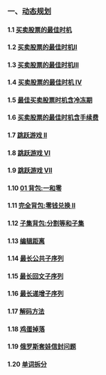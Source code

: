 ### 一、[动态规划](https://github.com/learning17/leetcode/tree/master/dynamic-programming)
#### 1.1 [买卖股票的最佳时机](https://github.com/learning17/leetcode/blob/master/dynamic-programming/maxProfit.go)
#### 1.2 [买卖股票的最佳时机II](https://github.com/learning17/leetcode/blob/master/dynamic-programming/maxProfit_2.go)
#### 1.3 [买卖股票的最佳时机III](https://github.com/learning17/leetcode/blob/master/dynamic-programming/maxProfit_3.go)
#### 1.4 [买卖股票的最佳时机 IV](https://github.com/learning17/leetcode/blob/master/dynamic-programming/maxProfit_4.go)
#### 1.5 [最佳买卖股票时机含冷冻期](https://github.com/learning17/leetcode/blob/master/dynamic-programming/maxProfit_5.go)
#### 1.6 [买卖股票的最佳时机含手续费](https://github.com/learning17/leetcode/blob/master/dynamic-programming/maxProfit_6.go)
#### 1.7 [跳跃游戏 II](https://github.com/learning17/leetcode/blob/master/dynamic-programming/jump.go)
#### 1.8 [跳跃游戏 VI](https://github.com/learning17/leetcode/blob/master/dynamic-programming/maxResult.go)
#### 1.9 [跳跃游戏 VII](https://github.com/learning17/leetcode/blob/master/dynamic-programming/canReach.go)
#### 1.10 [01 背包:一和零](https://leetcode-cn.com/problems/ones-and-zeroes/)
#### 1.11 [完全背包:零钱兑换 II](https://github.com/learning17/leetcode/blob/master/dynamic-programming/change.go)
#### 1.12 [子集背包:分割等和子集](https://github.com/learning17/leetcode/blob/master/dynamic-programming/canPartition.go)
#### 1.13 [编辑距离](https://github.com/learning17/leetcode/blob/master/dynamic-programming/minDistance.go)

#### 1.14 [最长公共子序列](https://github.com/learning17/leetcode/blob/master/dynamic-programming/longestCommonSubsequence.go)
#### 1.15 [最长回文子序列](https://github.com/learning17/leetcode/blob/master/dynamic-programming/longestPalindromeSubseq.go)
#### 1.16 [最长递增子序列](https://github.com/learning17/leetcode/blob/master/dynamic-programming/lengthOfLIS.go)
#### 1.17 [解码方法](https://github.com/learning17/leetcode/blob/master/dynamic-programming/numDecodings.go)
#### 1.18 [鸡蛋掉落](https://github.com/learning17/leetcode/blob/master/dynamic-programming/superEggDrop.go)
#### 1.19 [俄罗斯套娃信封问题](https://github.com/learning17/leetcode/blob/master/dynamic-programming/maxEnvelopes.go)
#### 1.20 [单词拆分](https://github.com/learning17/leetcode/blob/master/dynamic-programming/wordBreak.go)
